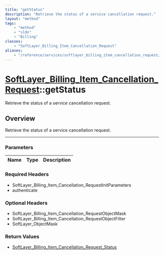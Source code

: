 ```yaml
---
title: "getStatus"
description: "Retrieve the status of a service cancellation request."
layout: "method"
tags:
    - "method"
    - "sldn"
    - "Billing"
classes:
    - "SoftLayer_Billing_Item_Cancellation_Request"
aliases:
    - "/reference/services/softlayer_billing_item_cancellation_request/getStatus"
---
```

# [SoftLayer_Billing_Item_Cancellation_Request](/reference/services/SoftLayer_Billing_Item_Cancellation_Request)::getStatus


Retrieve the status of a service cancellation request.


## Overview 
Retrieve the status of a service cancellation request.

-----

### Parameters 
|Name | Type | Description |
| --- | --- | --- |


### Required Headers
* SoftLayer_Billing_Item_Cancellation_RequestInitParameters
* authenticate


### Optional Headers
* SoftLayer_Billing_Item_Cancellation_RequestObjectMask
* SoftLayer_Billing_Item_Cancellation_RequestObjectFilter
* SoftLayer_ObjectMask

### Return Values
* <a href='/reference/datatypes/SoftLayer_Billing_Item_Cancellation_Request_Status'>SoftLayer_Billing_Item_Cancellation_Request_Status </a>




